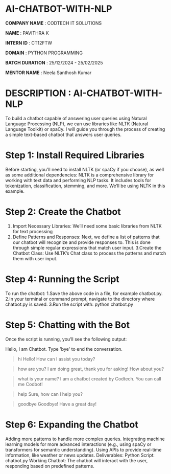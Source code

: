 # AI-CHATBOT-WITH-NLP

**COMPANY NAME** : CODTECH IT SOLUTIONS

**NAME** : PAVITHRA K

**INTERN ID** : CT12FTW

**DOMAIN** : PYTHON PROGRAMMING

**BATCH DURATION** : 25/12/2024 - 25/02/2025

**MENTOR NAME** : Neela Santhosh Kumar

# DESCRIPTION : AI-CHATBOT-WITH-NLP

To build a chatbot capable of answering user queries using Natural Language Processing (NLP), we can use libraries like NLTK (Natural Language Toolkit) or spaCy. I will guide you through the process of creating a simple text-based chatbot that answers user queries.

# Step 1: Install Required Libraries
Before starting, you'll need to install NLTK (or spaCy if you choose), as well as some additional dependencies:
NLTK is a comprehensive library for working with text data and performing NLP tasks. It includes tools for tokenization, classification, stemming, and more. We’ll be using NLTK in this example.

# Step 2: Create the Chatbot
1. Import Necessary Libraries:
We’ll need some basic libraries from NLTK for text processing
2. Define Patterns and Responses:
Next, we define a list of patterns that our chatbot will recognize and provide responses to. This is done through simple regular expressions that match user input.
3.Create the Chatbot Class:
Use NLTK’s Chat class to process the patterns and match them with user input.

# Step 4: Running the Script
To run the chatbot:
1.Save the above code in a file, for example chatbot.py.
2.In your terminal or command prompt, navigate to the directory where chatbot.py is saved.
3.Run the script with: python chatbot.py

# Step 5: Chatting with the Bot
Once the script is running, you’ll see the following output:

Hello, I am Chatbot. Type 'bye' to end the conversation.
> hi
Hello! How can I assist you today?

> how are you?
I am doing great, thank you for asking! How about you?

> what is your name?
I am a chatbot created by Codtech. You can call me Codbot!

> help
Sure, how can I help you?

> goodbye
Goodbye! Have a great day!

# Step 6: Expanding the Chatbot
Adding more patterns to handle more complex queries.
Integrating machine learning models for more advanced interactions (e.g., using spaCy or transformers for semantic understanding).
Using APIs to provide real-time information, like weather or news updates.
Deliverables:
Python Script: chatbot.py
Working Chatbot: The chatbot will interact with the user, responding based on predefined patterns.
